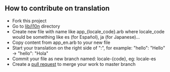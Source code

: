 ## How to contribute on translation

- Fork this project
- Go to [lib/l10n](l10n) directory
- Create new file with name like app_{locale_code}.arb where locale_code would be something like es (for Español), ja (for Japanese)...
- Copy content from app_en.arb to your new file
- Start your translation on the right side of ":", for example: "hello": "Hello" -> "hello": "Hola"
- Commit your file as new branch named: locale-{code}, eg: locale-es
- Create a [pull request](https://github.com/vnappmob/qrquick/pull/new/master) to merge your work to master branch

